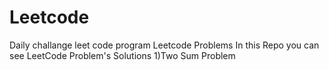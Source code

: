 # Leetcode
Daily challange leet code program
Leetcode Problems
In this Repo you can see LeetCode Problem's Solutions
1)Two Sum Problem

